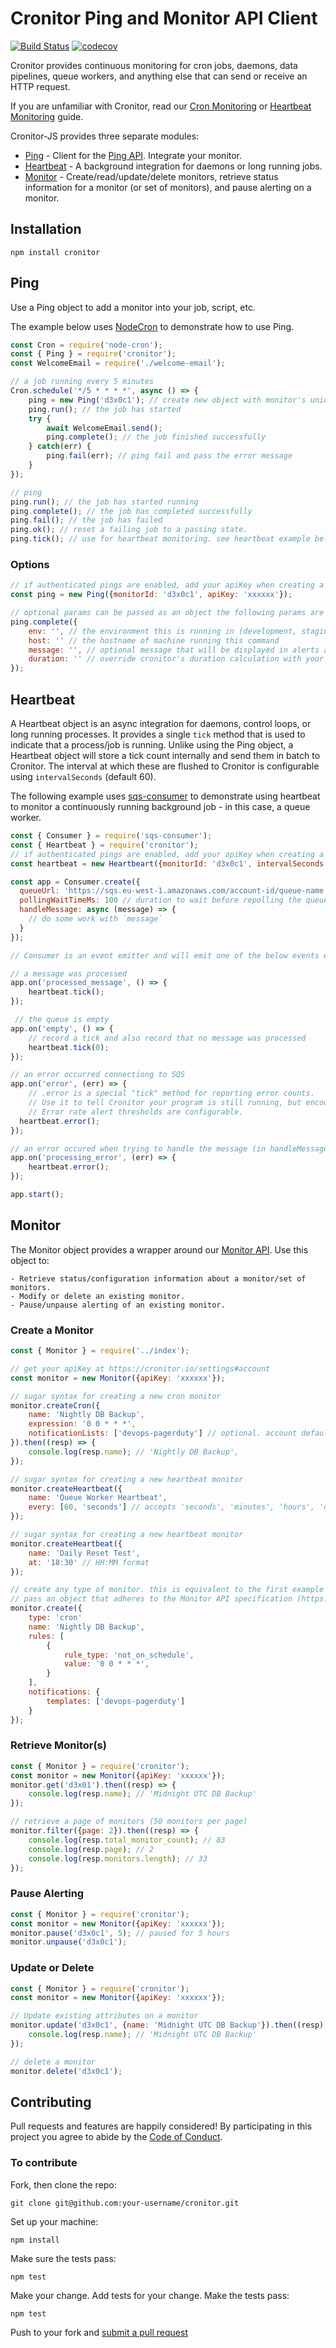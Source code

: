 # Cronitor Ping and Monitor API Client

[![Build Status](https://travis-ci.org/cronitorio/cronitor-js.svg?branch=master)](https://travis-ci.org/cronitorio/cronitor-js) [![codecov](https://codecov.io/gh/cronitorio/cronitor-js/branch/2.0.0/graph/badge.svg)](https://codecov.io/gh/cronitorio/cronitor-js)

Cronitor provides continuous monitoring for cron jobs, daemons, data pipelines, queue workers, and anything else that can send or receive an HTTP request.

If you are unfamiliar with Cronitor, read our [Cron Monitoring](https://cronitor.io/docs/cron-job-monitoring) or [Heartbeat Monitoring](https://cronitor.io/docs/heartbeat-monitoring) guide.

Cronitor-JS provides three separate modules:
- [Ping](#ping) - Client for the [Ping API](https://cronitor.io/docs/ping-api). Integrate your monitor.
- [Heartbeat](#heartbeat) - A background integration for daemons or long running jobs.
- [Monitor](#monitor) - Create/read/update/delete monitors, retrieve status information for a monitor (or set of monitors), and pause alerting on a monitor.

## Installation
`npm install cronitor`

## <a name="ping"></a>Ping
Use a Ping object to add a monitor into your job, script, etc.

The example below uses [NodeCron](https://github.com/node-cron/node-cron) to demonstrate how to use Ping.

```javascript
const Cron = require('node-cron');
const { Ping } = require('cronitor');
const WelcomeEmail = require('./welcome-email');

// a job running every 5 minutes
Cron.schedule('*/5 * * * *', async () => {
    ping = new Ping('d3x0c1'); // create new object with monitor's unique id/code
    ping.run(); // the job has started
    try {
        await WelcomeEmail.send();
        ping.complete(); // the job finished successfully
    } catch(err) {
        ping.fail(err); // ping fail and pass the error message
    }
});

// ping
ping.run(); // the job has started running
ping.complete(); // the job has completed successfully
ping.fail(); // the job has failed
ping.ok(); // reset a failing job to a passing state.
ping.tick(); // use for heartbeat monitoring. see heartbeat example below.
```

### Options

```javascript
// if authenticated pings are enabled, add your apiKey when creating a Ping object
const ping = new Ping({monitorId: 'd3x0c1', apiKey: 'xxxxxx'});

// optional params can be passed as an object the following params are allowed. e.g.
ping.complete({
    env: '', // the environment this is running in (development, staging, production)
    host: '' // the hostname of machine running this command
    message: '', // optional message that will be displayed in alerts as well as monitor activity panel on your dashboard.
    duration: '' // override cronitor's duration calculation with your own recorded value. ignored on non `complete` calls
});
```
## <a name="heartbeat">Heartbeat
A Heartbeat object is an async integration for daemons, control loops, or long running processes. It provides a single `tick` method that is used to indicate that a process/job is running. Unlike using the Ping object, a Heartbeat object will store a tick count internally and send them in batch to Cronitor. The interval at which these are flushed to Cronitor is configurable using `intervalSeconds` (default 60).

The following example uses [sqs-consumer](https://github.com/bbc/sqs-consumer) to demonstrate using heartbeat to monitor a continuously running background job - in this case, a queue worker.

```javascript
const { Consumer } = require('sqs-consumer');
const { Heartbeat } = require('cronitor');
// if authenticated pings are enabled, add your apiKey when creating a Heartbeat object
const heartbeat = new Heartbeart({monitorId: 'd3x0c1', intervalSeconds: 30});

const app = Consumer.create({
  queueUrl: 'https://sqs.eu-west-1.amazonaws.com/account-id/queue-name',
  pollingWaitTimeMs: 100 // duration to wait before repolling the queue (defaults to 0).
  handleMessage: async (message) => {
    // do some work with `message`
  }
});

// Consumer is an event emitter and will emit one of the below events each time it is called.

// a message was processed
app.on('processed_message', () => {
    heartbeat.tick();
});

 // the queue is empty
app.on('empty', () => {
    // record a tick and also record that no message was processed
    heartbeat.tick(0);
});

// an error occurred connectiong to SQS
app.on('error', (err) => {
    // .error is a special "tick" method for reporting error counts.
    // Use it to tell Cronitor your program is still running, but encountering errors.
    // Error rate alert thresholds are configurable.
  heartbeat.error();
});

// an error occured when trying to handle the message (in handleMessage function)
app.on('processing_error', (err) => {
    heartbeat.error();
});

app.start();
```

## <a name="monitor"></a>Monitor

The Monitor object provides a wrapper around our [Monitor API](https:/cronitor.io/docs/monitor-api). Use this object to:

    - Retrieve status/configuration information about a monitor/set of monitors.
    - Modify or delete an existing monitor.
    - Pause/unpause alerting of an existing monitor.


### Create a Monitor

```javascript
const { Monitor } = require('../index');

// get your apiKey at https://cronitor.io/settings#account
const monitor = new Monitor({apiKey: 'xxxxxx'});

// sugar syntax for creating a new cron monitor
monitor.createCron({
    name: 'Nightly DB Backup',
    expression: '0 0 * * *',
    notificationLists: ['devops-pagerduty'] // optional. account default will be used if omitted.
}).then((resp) => {
    console.log(resp.name); // 'Nightly DB Backup',
});

// sugar syntax for creating a new heartbeat monitor
monitor.createHeartbeat({
    name: 'Queue Worker Heartbeat',
    every: [60, 'seconds'] // accepts 'seconds', 'minutes', 'hours', 'days'
});

// sugar syntax for creating a new heartbeat monitor
monitor.createHeartbeat({
    name: 'Daily Reset Test',
    at: '18:30' // HH:MM format
});

// create any type of monitor. this is equivalent to the first example above.
// pass an object that adheres to the Monitor API specification (https://cronitor.io/docs/monitor-api).
monitor.create({
    type: 'cron'
    name: 'Nightly DB Backup',
    rules: [
        {
            rule_type: 'not_on_schedule',
            value: '0 0 * * *',
        }
    ],
    notifications: {
        templates: ['devops-pagerduty']
    }
});
```

### Retrieve Monitor(s)

```javascript
const { Monitor } = require('cronitor');
const monitor = new Monitor({apiKey: 'xxxxxx'});
monitor.get('d3x01').then((resp) => {
    console.log(resp.name); // 'Midnight UTC DB Backup'
});

// retrieve a page of monitors (50 monitors per page)
monitor.filter({page: 2}).then((resp) => {
    console.log(resp.total_monitor_count); // 83
    console.log(resp.page); // 2
    console.log(resp.monitors.length); // 33
});
```

### Pause Alerting
```javascript
const { Monitor } = require('cronitor');
const monitor = new Monitor({apiKey: 'xxxxxx'});
monitor.pause('d3x0c1', 5); // paused for 5 hours
monitor.unpause('d3x0c1');
```

### Update or Delete
```javascript
const { Monitor } = require('cronitor');
const monitor = new Monitor({apiKey: 'xxxxxx'});

// Update existing attributes on a monitor
monitor.update('d3x0c1', {name: 'Midnight UTC DB Backup'}).then((resp) => {
    console.log(resp.name); // 'Midnight UTC DB Backup'
});

// delete a monitor
monitor.delete('d3x0c1');
```


## Contributing

Pull requests and features are happily considered! By participating in this project you agree to abide by the [Code of Conduct](http://contributor-covenant.org/version/1/3/0/).

### To contribute

Fork, then clone the repo:

    git clone git@github.com:your-username/cronitor.git

Set up your machine:

    npm install

Make sure the tests pass:

    npm test

Make your change. Add tests for your change. Make the tests pass:

    npm test


Push to your fork and [submit a pull request]( https://github.com/cronitorio/cronitor-js/compare/)

